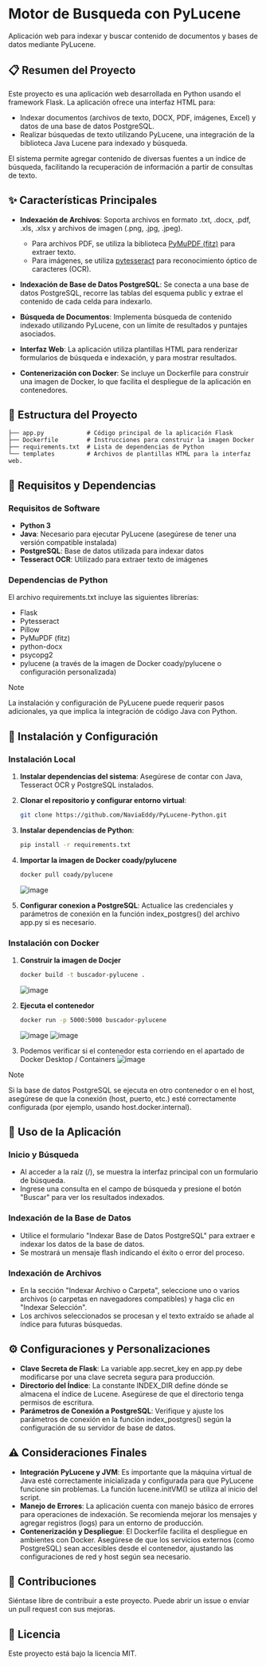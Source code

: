 # Motor de Busqueda con PyLucene

Aplicación web para indexar y buscar contenido de documentos y bases de datos mediante PyLucene.

## 📋 Resumen del Proyecto

Este proyecto es una aplicación web desarrollada en Python usando el framework Flask. La aplicación ofrece una interfaz HTML para:

- Indexar documentos (archivos de texto, DOCX, PDF, imágenes, Excel) y datos de una base de datos PostgreSQL.
- Realizar búsquedas de texto utilizando PyLucene, una integración de la biblioteca Java Lucene para indexado y búsqueda.

El sistema permite agregar contenido de diversas fuentes a un índice de búsqueda, facilitando la recuperación de información a partir de consultas de texto.

## ✨ Características Principales

- **Indexación de Archivos**: Soporta archivos en formato .txt, .docx, .pdf, .xls, .xlsx y archivos de imagen (.png, .jpg, .jpeg).
  - Para archivos PDF, se utiliza la biblioteca [PyMuPDF (fitz)](https://pymupdf.readthedocs.io/) para extraer texto.
  - Para imágenes, se utiliza [pytesseract](https://pypi.org/project/pytesseract/) para reconocimiento óptico de caracteres (OCR).

- **Indexación de Base de Datos PostgreSQL**: Se conecta a una base de datos PostgreSQL, recorre las tablas del esquema public y extrae el contenido de cada celda para indexarlo.

- **Búsqueda de Documentos**: Implementa búsqueda de contenido indexado utilizando PyLucene, con un límite de resultados y puntajes asociados.

- **Interfaz Web**: La aplicación utiliza plantillas HTML para renderizar formularios de búsqueda e indexación, y para mostrar resultados.

- **Contenerización con Docker**: Se incluye un Dockerfile para construir una imagen de Docker, lo que facilita el despliegue de la aplicación en contenedores.

## 📁 Estructura del Proyecto
```plaintext
├── app.py            # Código principal de la aplicación Flask
├── Dockerfile        # Instrucciones para construir la imagen Docker
├── requirements.txt  # Lista de dependencias de Python
└── templates         # Archivos de plantillas HTML para la interfaz web.
```
## 🔧 Requisitos y Dependencias

### Requisitos de Software

- **Python 3**
- **Java**: Necesario para ejecutar PyLucene (asegúrese de tener una versión compatible instalada)
- **PostgreSQL**: Base de datos utilizada para indexar datos
- **Tesseract OCR**: Utilizado para extraer texto de imágenes

### Dependencias de Python

El archivo requirements.txt incluye las siguientes librerías:

- Flask
- Pytesseract
- Pillow
- PyMuPDF (fitz)
- python-docx
- psycopg2
- pylucene (a través de la imagen de Docker coady/pylucene o configuración personalizada)

> [!NOTE]
> La instalación y configuración de PyLucene puede requerir pasos adicionales, ya que implica la integración de código Java con Python.

## 🚀 Instalación y Configuración

### Instalación Local

1. **Instalar dependencias del sistema**:
   Asegúrese de contar con Java, Tesseract OCR y PostgreSQL instalados.

2. **Clonar el repositorio y configurar entorno virtual**:
   ```bash
   git clone https://github.com/NaviaEddy/PyLucene-Python.git
3. **Instalar dependencias de Python**:
   ```bash
   pip install -r requirements.txt
4. **Importar la imagen de Docker coady/pylucene**
   ```bash
   docker pull coady/pylucene
   ```
   ![image](https://github.com/user-attachments/assets/ef89e9df-8026-4055-89bb-9c1fe03c53e3)

5. **Configurar conexion a PostgreSQL**: Actualice las credenciales y parámetros de conexión en la función index_postgres() del archivo app.py si es necesario.
   
### Instalación con Docker

1. **Construir la imagen de Docjer**
    ```bash
    docker build -t buscador-pylucene .
    ```
    ![image](https://github.com/user-attachments/assets/817327c3-3fb0-4e56-adb5-0c75111e0043)

3. **Ejecuta el contenedor**
    ```bash
    docker run -p 5000:5000 buscador-pylucene
    ```
    ![image](https://github.com/user-attachments/assets/051b744a-bb93-4a30-a09f-b16795466027)
    ![image](https://github.com/user-attachments/assets/705ac0b7-3536-4dfd-93a1-f6f120f87247)
   
5. Podemos verificar si el contenedor esta corriendo en el apartado de Docker Desktop / Containers
  ![image](https://github.com/user-attachments/assets/47a395d3-910a-47c6-8bd9-b68820cdde43)


> [!NOTE]
> Si la base de datos PostgreSQL se ejecuta en otro contenedor o en el host, asegúrese de que la conexión (host, puerto, etc.) esté correctamente configurada (por ejemplo, usando host.docker.internal).

## 📝 Uso de la Aplicación
### Inicio y Búsqueda
  - Al acceder a la raíz (/), se muestra la interfaz principal con un formulario de búsqueda.
  - Ingrese una consulta en el campo de búsqueda y presione el botón "Buscar" para ver los resultados indexados.
    
### Indexación de la Base de Datos
  - Utilice el formulario "Indexar Base de Datos PostgreSQL" para extraer e indexar los datos de la base de datos.
  - Se mostrará un mensaje flash indicando el éxito o error del proceso.
    
### Indexación de Archivos
  - En la sección "Indexar Archivo o Carpeta", seleccione uno o varios archivos (o carpetas en navegadores compatibles) y haga clic en "Indexar Selección".
  - Los archivos seleccionados se procesan y el texto extraído se añade al índice para futuras búsquedas.

## ⚙️ Configuraciones y Personalizaciones
  - **Clave Secreta de Flask**: La variable app.secret_key en app.py debe modificarse por una clave secreta segura para producción.
  - **Directorio del Índice**: La constante INDEX_DIR define dónde se almacena el índice de Lucene. Asegúrese de que el directorio tenga permisos de escritura.
  - **Parámetros de Conexión a PostgreSQL**: Verifique y ajuste los parámetros de conexión en la función index_postgres() según la configuración de su servidor de base de datos.

## ⚠️ Consideraciones Finales
  - **Integración PyLucene y JVM**: Es importante que la máquina virtual de Java esté correctamente inicializada y configurada para que PyLucene funcione sin problemas. La función lucene.initVM() se utiliza al     inicio del script.
  - **Manejo de Errores**: La aplicación cuenta con manejo básico de errores para operaciones de indexación. Se recomienda mejorar los mensajes y agregar registros (logs) para un entorno de producción.
  - **Contenerización y Despliegue**: El Dockerfile facilita el despliegue en ambientes con Docker. Asegúrese de que los servicios externos (como PostgreSQL) sean accesibles desde el contenedor, ajustando las   configuraciones de red y host según sea necesario.

## 👥 Contribuciones
Siéntase libre de contribuir a este proyecto. Puede abrir un issue o enviar un pull request con sus mejoras.

## 📄 Licencia
Este proyecto está bajo la licencia MIT.
